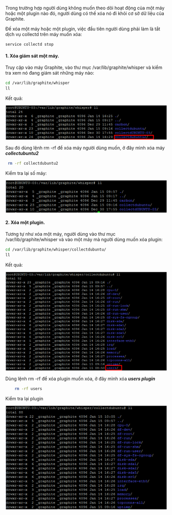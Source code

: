 Trong trường hợp người dùng không muốn theo dõi hoạt động của một máy hoặc một plugin  nào đó, người dùng có thế xóa nó đi khỏi cơ sở dữ liệu của Graphite.

Đế xóa một máy hoặc một plugin, việc đầu tiên người dùng phải làm là tắt dịch vụ collectd trên máy muốn xóa:

```sh
service collectd stop
```


#### 1. Xóa giám sát một máy.

 Truy cập vào máy Graphite, vào thư mục /var/lib/graphite/whisper và kiểm tra xem nó đang giám sát những máy nào: 
 
 ```sh 
 cd /var/lib/graphite/whisper
 ll
 ```
 
 Kết quả: 
 
 ![](/images/huongdan_xoamay1.png)
 
 Sau đó dùng lệnh rm -rf để xóa máy người dùng muốn, ở đây mình xóa máy ***collectubuntu2***
 
 ```sh
  rm -rf collectdubuntu2
 ```
 
 Kiểm tra lại số máy:
 
 ![](/images/huongdan_xoamay2.png)
 
#### 2. Xóa một plugin.

Tương tự như xóa một máy, người dùng vào thư mục /var/lib/graphite/whisper và vào một máy mà người dùng muốn xóa plugin:

```sh
cd /var/lib/graphite/whisper/collectdubuntu/
ll
```
Kết quả:

![](/images/huongdan_xoaplugin1.png)

Dùng lệnh rm -rf để xóa plugin muốn xóa, ở đây mình xóa ***users plugin***

```sh 
	rm -rf users
```

Kiểm tra lại plugin

![](/images/huongdan_xoaplugin2.png)